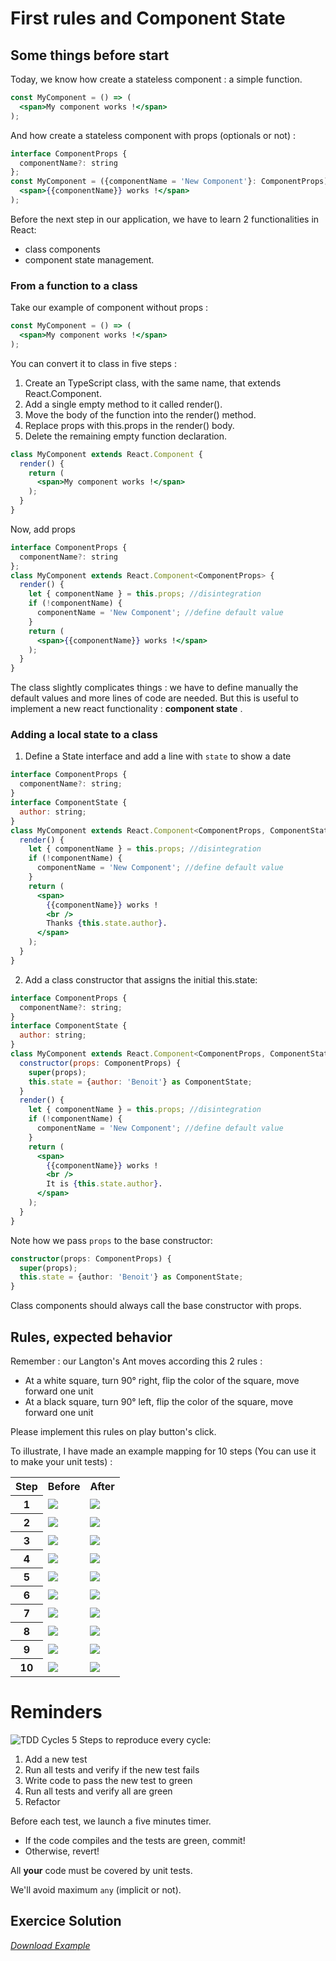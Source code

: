 # First rules and Component State

## Some things before start
Today, we know how create a stateless component : a simple function.
``` jsx
const MyComponent = () => (
  <span>My component works !</span>
);
```
 And how create a stateless component with props (optionals or not) :
``` jsx
interface ComponentProps {
  componentName?: string
};
const MyComponent = ({componentName = 'New Component'}: ComponentProps) => (
  <span>{{componentName}} works !</span>
);
```
Before the next step in our application, we have to learn 2 functionalities in React: 
* class components 
* component state management.

### From a function to a class
Take our example of component without props :
``` jsx
const MyComponent = () => (
  <span>My component works !</span>
);
```
You can convert it to class in five steps :
1. Create an TypeScript class, with the same name, that extends React.Component.
1. Add a single empty method to it called render().
1. Move the body of the function into the render() method.
1. Replace props with this.props in the render() body.
1. Delete the remaining empty function declaration.
``` jsx
class MyComponent extends React.Component {
  render() {
    return (
      <span>My component works !</span>
    );
  }
}
```
Now, add props
``` jsx
interface ComponentProps {
  componentName?: string
};
class MyComponent extends React.Component<ComponentProps> {
  render() {
    let { componentName } = this.props; //disintegration
    if (!componentName) { 
      componentName = 'New Component'; //define default value
    }
    return (
      <span>{{componentName}} works !</span>
    );
  }
}
```
The class slightly complicates things : we have to define manually the default values and more lines of code are needed.
But this is useful to implement a new react functionality : __component state__ .

### Adding a local state to a class
1. Define a State interface and add a line with `state` to show a date
``` jsx
interface ComponentProps {
  componentName?: string;
}
interface ComponentState {
  author: string;
}
class MyComponent extends React.Component<ComponentProps, ComponentState> {
  render() {
    let { componentName } = this.props; //disintegration
    if (!componentName) { 
      componentName = 'New Component'; //define default value
    }
    return (
      <span>
        {{componentName}} works !
        <br />
        Thanks {this.state.author}.
      </span>
    );
  }
}
```
2. Add a class constructor that assigns the initial this.state:
``` jsx
interface ComponentProps {
  componentName?: string;
}
interface ComponentState {
  author: string;
}
class MyComponent extends React.Component<ComponentProps, ComponentState> {
  constructor(props: ComponentProps) {
    super(props);
    this.state = {author: 'Benoit'} as ComponentState;
  }
  render() {
    let { componentName } = this.props; //disintegration
    if (!componentName) { 
      componentName = 'New Component'; //define default value
    }
    return (
      <span>
        {{componentName}} works !
        <br />
        It is {this.state.author}.
      </span>
    );
  }
}
```
Note how we pass `props` to the base constructor:
``` typescript
constructor(props: ComponentProps) {
  super(props);
  this.state = {author: 'Benoit'} as ComponentState;
}
```
Class components should always call the base constructor with props.

## Rules, expected behavior
Remember : our Langton's Ant moves according this 2 rules :
* At a white square, turn 90° right, flip the color of the square, move forward one unit
* At a black square, turn 90° left, flip the color of the square, move forward one unit

Please implement this rules on play button's click.

To illustrate, I have made an example mapping for 10 steps (You can use it to make your unit tests) :
<table>
  <tr><th>Step</th><th>Before</th><th>After</th></tr>
  <tr><th>1</th><td><img src="./images/gen1.png" /></td><td><img src="./images/gen2.png" /></td>
  <tr><th>2</th><td><img src="./images/gen2.png" /></td><td><img src="./images/gen3.png" /></td>
  <tr><th>3</th><td><img src="./images/gen3.png" /></td><td><img src="./images/gen4.png" /></td>
  <tr><th>4</th><td><img src="./images/gen4.png" /></td><td><img src="./images/gen5.png" /></td>
  <tr><th>5</th><td><img src="./images/gen5.png" /></td><td><img src="./images/gen6.png" /></td>
  <tr><th>6</th><td><img src="./images/gen6.png" /></td><td><img src="./images/gen7.png" /></td>
  <tr><th>7</th><td><img src="./images/gen7.png" /></td><td><img src="./images/gen8.png" /></td>
  <tr><th>8</th><td><img src="./images/gen8.png" /></td><td><img src="./images/gen9.png" /></td>
  <tr><th>9</th><td><img src="./images/gen9.png" /></td><td><img src="./images/gen10.png" /></td>
  <tr><th>10</th><td><img src="./images/gen10.png" /></td><td><img src="./images/gen11.png" /></td>
</table>

# Reminders
![TDD Cycles](https://upload.wikimedia.org/wikipedia/commons/0/0b/TDD_Global_Lifecycle.png)
5 Steps to reproduce every cycle:
1. Add a new test
1. Run all tests and verify if the new test fails
1. Write code to pass the new test to green
1. Run all tests and verify all are green
1. Refactor

Before each test, we launch a five minutes timer.
* If the code compiles and the tests are green, commit!
* Otherwise, revert!

All __your__ code must be covered by unit tests.

We'll avoid maximum `any` (implicit or not).

## Exercice Solution
[_Download Example_](https://github.com/Bogala/langton-ant-dojo/archive/step3.zip)
